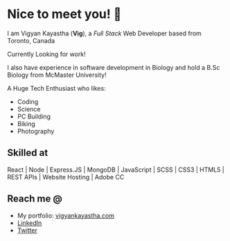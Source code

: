 # Nice to meet you! 👋

I am Vigyan Kayastha (**Vig**), a *Full Stack* Web Developer based from Toronto, Canada

Currently Looking for work! 

I also have experience in software development in Biology and hold a B.Sc Biology from McMaster University!

A Huge Tech Enthusiast who likes:
* Coding 
* Science
* PC Building
* Biking
* Photography

## Skilled at 
React | Node | Express.JS | MongoDB | JavaScript | SCSS | CSS3 | HTML5 | REST APIs | Website Hosting | Adobe CC

## Reach me @

* My portfolio: [vigyankayastha.com](https://vigyankayastha.com)
* [LinkedIn](https://www.linkedin.com/in/vigyan-kayastha/)
* [Twitter](https://twitter.com/vigyster)


<!--
**vigyan-k/vigyan-k** is a ✨ _special_ ✨ repository because its `README.md` (this file) appears on your GitHub profile.

Here are some ideas to get you started:

- 🔭 I’m currently working on ...
- 🌱 I’m currently learning ...
- 👯 I’m looking to collaborate on ...
- 🤔 I’m looking for help with ...
- 💬 Ask me about ...
- 📫 How to reach me: ...
- 😄 Pronouns: ...
- ⚡ Fun fact: ...
-->
